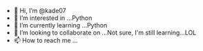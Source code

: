 - 👋 Hi, I’m @kade07
- 👀 I’m interested in ...Python
- 🌱 I’m currently learning ...Python
- 💞️ I’m looking to collaborate on ...Not sure, I'm still learning...LOL
- 📫 How to reach me ...

<!---
kade07/kade07 is a ✨ special ✨ repository because its `README.md` (this file) appears on your GitHub profile.
You can click the Preview link to take a look at your changes.
--->

